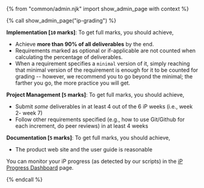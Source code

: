 {% from "common/admin.njk" import show_admin_page with context %}

{% call show_admin_page("ip-grading") %}
<div id="main">

<div id="title">

</div>
<div id="body">

**Implementation [`10` marks]**: To get full marks, you should achieve,
* Achieve **more than 90% of all deliverables** by the end.
* Requirements marked as <span class="badge badge-pill badge-secondary">optional</span> or <span class="badge badge-pill badge-secondary">if-applicable</span> are not counted when calculating the percentage of deliverables.
* When a requirement specifies a `minimal` version of it, simply reaching that minimal version of the requirement is enough for it to be counted for grading -- however, we recommend you to go beyond the minimal; the farther you go, the more practice you will get.

**Project Management [`5` marks]**: To get full marks, you should achieve,
* Submit _some_ deliverables in at least 4 out of the 6 iP weeks (i.e., week 2- week 7)
* Follow other requirements specified (e.g., how to use Git/Github for each increment, do peer reviews) in at least 4 weeks

**Documentation [`5` marks]**: To get full marks, you should achieve,
* The product web site and the user guide is reasonable

<box type="tip" light>

You can monitor your iP progress (as detected by our scripts) in the [iP Progress Dashboard](ip-progress-dashboard.html) page.
</box>

</div>
</div>

{% endcall %}

